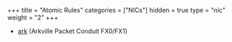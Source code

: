 +++
title = "Atomic Rules"
categories = ["NICs"]
hidden = true
type = "nic"
weight = "2"
+++

- [ark](http://www.dpdk.org/doc/guides/nics/ark.html) (Arkville Packet Conduit FX0/FX1)
